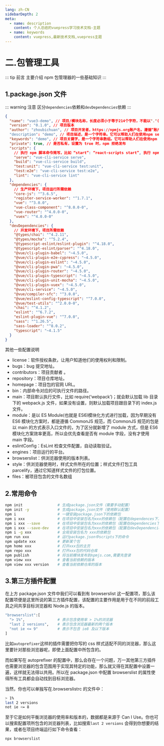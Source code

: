 ```yaml
---
lang: zh-CN
sidebarDepth: 2
meta:
  - name: description
    content: 个人总结的vuepress学习技术文档-主题
  - name: keywords
    content: vuepress,最新技术文档,vuepress主题
---
```


# 二.包管理工具

::: tip 前言
主要介绍 npm 包管理器的一些基础知识
:::

## 1.package.json 文件

::: warning 注意
区分`dependencies`依赖和`devDependencies`依赖
:::

```json
{
  "name": "vue3-demo", // 项目/模块名称，长度必须小于等于214个字符，不能以"."(点)或者"_"(下划线)开头，不能包含大写字母
  "version": "0.1.0", // 项目版本
  "author": "zhoubichuan", // 项目开发者，https://npmjs.org账户名，遵循“账户名<邮件>”的规则，例如：zhoubichuan zhoubichuan@icloud.com
  "description": "demo", // 项目描述，是一个字符串。它可以帮助人们在使用npm search时找到这个包
  "keywords": "demo", // 项目关键字，是一个字符串数组。它可以帮助人们在使用npm search时找到这个包
  "private": true, // 是否私有，设置为 true 时，npm 拒绝发布
  "scripts": {
    // 执行 npm 脚本命令简写，比如 “start”: “react-scripts start”, 执行 npm start 就是运行 “react-scripts start”
    "serve": "vue-cli-service serve",
    "build": "vue-cli-service build",
    "test:unit": "vue-cli-service test:unit",
    "test:e2e": "vue-cli-service test:e2e",
    "lint": "vue-cli-service lint"
  },
  "dependencies": {
    // 生产环境下，项目运行所需依赖
    "core-js": "^3.6.5",
    "register-service-worker": "^1.7.1",
    "vue": "^3.0.0",
    "vue-class-component": "^8.0.0-0",
    "vue-router": "^4.0.0-0",
    "vuex": "^4.0.0-0"
  },
  "devDependencies": {
    // 开发环境下，项目所需依赖
    "@types/chai": "^4.2.11",
    "@types/mocha": "^5.2.4",
    "@typescript-eslint/eslint-plugin": "^4.18.0",
    "@typescript-eslint/parser": "^4.18.0",
    "@vue/cli-plugin-babel": "~4.5.0",
    "@vue/cli-plugin-e2e-cypress": "~4.5.0",
    "@vue/cli-plugin-eslint": "~4.5.0",
    "@vue/cli-plugin-pwa": "~4.5.0",
    "@vue/cli-plugin-router": "~4.5.0",
    "@vue/cli-plugin-typescript": "~4.5.0",
    "@vue/cli-plugin-unit-mocha": "~4.5.0",
    "@vue/cli-plugin-vuex": "~4.5.0",
    "@vue/cli-service": "~4.5.0",
    "@vue/compiler-sfc": "^3.0.0",
    "@vue/eslint-config-typescript": "^7.0.0",
    "@vue/test-utils": "^2.0.0-0",
    "chai": "^4.1.2",
    "eslint": "^6.7.2",
    "eslint-plugin-vue": "^7.0.0",
    "sass": "^1.26.5",
    "sass-loader": "^8.0.2",
    "typescript": "~4.1.5"
  }
}
```

其他一些配置说明

- license：软件授权条款，让用户知道他们的使用权利和限制。
- bugs：bug 提交地址。
- contributors：项目贡献者 。
- repository：项目仓库地址。
- homepage：项目包的官网 URL。
- bin：内部命令对应的可执行文件的路径。
- main：项目默认执行文件，比如 require(‘webpack’)；就会默认加载 lib 目录下的 webpack.js 文件，如果没有设置，则默认加载项目跟目录下的 index.js 文件。
- module：是以 ES Module(也就是 ES6)模块化方式进行加载，因为早期没有 ES6 模块化方案时，都是遵循 CommonJS 规范，而 CommonJS 规范的包是以 main 的方式表示入口文件的，为了区分就新增了 module 方式，但是 ES6 模块化方案效率更高，所以会优先查看是否有 module 字段，没有才使用 main 字段。
- eslintConfig：EsLint 检查文件配置，自动读取验证。
- engines：项目运行的平台。
- browserslist：供浏览器使用的版本列表。
- style：供浏览器使用时，样式文件所在的位置；样式文件打包工具 parcelify，通过它知道样式文件的打包位置。
- files：被项目包含的文件名数组

## 2.常用命令

```bash
npm init                # 生成package.json文件（需要手动配置）
npm init -y             # 生成package.json文件（使用默认配置）
npm i                   # 一键安装package.json下的依赖包
npm i xxx               # 在项目中安装包名为xxx的依赖包（配置在dependences下）
npm i xxx --save        # 在项目中安装包名为xxx的依赖包（配置在dependencies下）
npm i xxx --save-dev    # 在项目中安装包名为xxx的依赖包（配置在devDependencies下）
npm i -g xxx            # 全局安装包名为 xxx的依赖包
npm run xxx             # 运行package.json中scripts下的命令
npm update xxx          # 更新某个包
npm home xxx            # 打开xxx包的主页
npm repo xxx            # 打开xxx包的代码仓库
npm publish             # 将当前模块发布到npmjs.com,需要先登录
npm view xxx            # 查看当前依赖的版本
npm view xxx version    # 查看当前依赖仓库的版本
```

## 3.第三方插件配置

在上方 package.json 文件中我们可以看到有 browserslist 这一配置项，那么该配置项便是这里所说的第三方插件配置，该配置的主要作用是用于在不同的前段工具之间共享目标浏览器和 Node.js 的版本。

```bash
"browserslist":[
  "> 1%",               # 表示包含使用率 > 1%的浏览器
  "last 2 versions",    # 表示包含浏览器最新的两个版本
  "not ie <= 9"         # 表示不包含 ie8 及以下版本
]
```

比如`autoprefixer`这样的插件需要把你写的 css 样式适配不同的浏览器，那么这里要针对那些浏览器呢，即使上面配置中所包含的。

而如果写在 autoprefixer 的配置中，那么会存在一个问题，万一其他第三方插件也需要浏览器的包含范围用于实现其特定的功能，那么就又得在其配置中设置一遍，这样就无法得以共用。所以在 package.json 中配置 browserslist 的属性使得所有工具都会自动找到目标浏览器。

当然，你也可以单独写在.browserslistrc 的文件中：

```bash
> 1%
last 2 versions
not ie <= 8
```

至于它是如何平衡浏览器的使用率和版本的，数据都是来源于 Can I Use。你也可以搜索配置项所包含的浏览器列表，比如搜索`last 2 versions` 会得到你想要的结果，或者在项目终端运行如下命令查看：

```bash
npx browserslist
```
